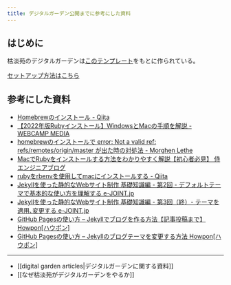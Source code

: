 ```yaml
---
title: デジタルガーデン公開までに参考にした資料 
---
```

## はじめに
枯淡苑のデジタルガーデンは[このテンプレート](https://digital-garden-jekyll-template.netlify.app/)をもとに作られている。

[セットアップ方法はこちら](https://maximevaillancourt.com/blog/setting-up-your-own-digital-garden-with-jekyll)

## 参考にした資料
- [Homebrewのインストール - Qiita](https://qiita.com/zaburo/items/29fe23c1ceb6056109fd)
- [【2022年版Rubyインストール】WindowsとMacの手順を解説 - WEBCAMP MEDIA](https://web-camp.io/magazine/archives/15051#M1)
- [homebrewのインストールで error: Not a valid ref: refs/remotes/origin/master が出た時の対処法 - Morghen Lethe](https://hiropon-drg.hatenablog.com/entry/2021/02/28/000256)
- [MacでRubyをインストールする方法をわかりやすく解説【初心者必見】  侍エンジニアブログ](https://www.sejuku.net/blog/3958)
- [rubyをrbenvを使用してmacにインストールする - Qiita](https://qiita.com/petertakahashi/items/1447c401c928d08a040b)
- [Jekyllを使った静的なWebサイト制作 基礎知識編 - 第2回 - デフォルトテーマで基本的な使い方を理解する  e-JOINT.jp](https://e-joint.jp/321/#toc-item-2)
- [Jekyllを使った静的なWebサイト制作 基礎知識編 - 第3回（終）- テーマを適用､変更する  e-JOINT.jp](https://e-joint.jp/330/)
- [GitHub Pagesの使い方 – Jekyllでブログを作る方法【記事投稿まで】  Howpon[ハウポン]](https://howpon.com/9443)
- [GitHub Pagesの使い方 – Jekyllのブログテーマを変更する方法  Howpon[ハウポン]](https://howpon.com/10476)

----

- [[digital garden articles|デジタルガーデンに関する資料]]
- [[なぜ枯淡苑がデジタルガーデンをやるか]]